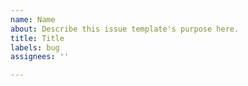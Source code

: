 ```yaml
---
name: Name
about: Describe this issue template's purpose here.
title: Title
labels: bug
assignees: ''

---
```



